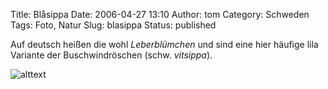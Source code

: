 Title: Blåsippa
Date: 2006-04-27 13:10
Author: tom
Category: Schweden
Tags: Foto, Natur
Slug: blasippa
Status: published

Auf deutsch heißen die wohl *Leberblümchen* und sind eine hier häufige
lila Variante der Buschwindröschen (schw. *vitsippa*).

![alttext](/pic/blasippa.jpg)

